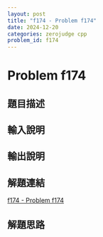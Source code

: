 ```yaml
---
layout: post
title: "f174 - Problem f174"
date: 2024-12-20
categories: zerojudge cpp
problem_id: f174
---
```


# Problem f174

## 題目描述



## 輸入說明



## 輸出說明



## 解題連結

[f174 - Problem f174](https://zerojudge.tw/ShowProblem?problemid=f174)

## 解題思路


